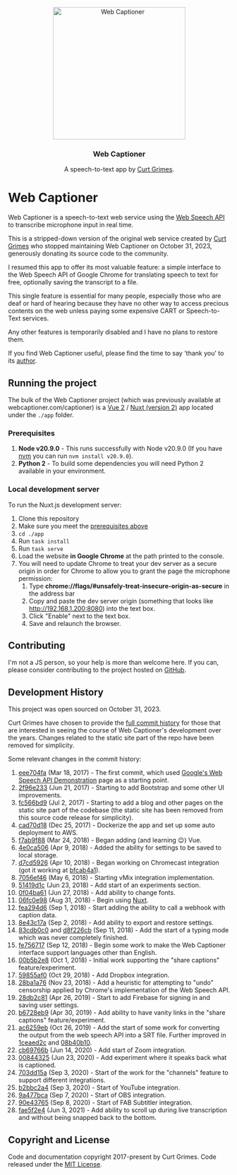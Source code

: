 <p align="center">
  <img src="./app/static/og-logo.png" alt="Web Captioner" width="300">
<br>
</p>

<h3 align="center">Web Captioner</h3>

<p align="center">A speech-to-text app by <a href="https://curtgrimes.com">Curt Grimes</a>.</p>

# Web Captioner

Web Captioner is a speech-to-text web service using the [Web Speech API](https://developer.mozilla.org/en-US/docs/Web/API/Web_Speech_API) to transcribe microphone input in real time.

This is a stripped-down version of the original web service created by [Curt Grimes](https://curtgrimes.com/) who stopped maintaining Web Captioner on October 31, 2023, generously donating its source code to the community.
    
I resumed this app to offer its most valuable feature: a simple interface to the Web Speech API of Google Chrome for translating speech to text for free, optionally saving the transcript to a file.

This single feature is essential for many people, especially those who are deaf or hard of hearing because they have no other way to access precious contents on the web unless paying some expensive CART or Speech-to-Text services.
    
Any other features is temporarily disabled and I have no plans to restore them.

If you find Web Captioner useful, please find the time to say 'thank you' to its [author](mailto:contact@curtgrimes.com).

## Running the project

The bulk of the Web Captioner project (which was previously available at webcaptioner.com/captioner) is a [Vue 2](https://v2.vuejs.org/) / [Nuxt (version 2)](https://v2.nuxt.com/) app located under the `./app` folder. 

### Prerequisites

1. **Node v20.9.0** - This runs successfully with Node v20.9.0 (If you have [nvm](https://github.com/nvm-sh/nvm) you can run `nvm install v20.9.0`).
1. **Python 2** - To build some dependencies you will need Python 2 available in your environment.

### Local development server

To run the Nuxt.js development server:

1. Clone this repository
1. Make sure you meet the [prerequisites above](#prerequisites)
1. `cd ./app`
1. Run `task install`
1. Run `task serve`
1. Load the website **in Google Chrome** at the path printed to the console.
1. You will need to update Chrome to treat your dev server as a secure origin in order for Chrome to allow you to grant the page the microphone permission:
   1. Type **chrome://flags/#unsafely-treat-insecure-origin-as-secure** in the address bar
   1. Copy and paste the dev server origin (something that looks like http://192.168.1.200:8080) into the text box.
   1. Click "Enable" next to the text box.
   1. Save and relaunch the browser.

## Contributing

I'm not a JS person, so your help is more than welcome here. If you can, please consider contributing to the project hosted on [GitHub](https://github.com/giulianopz/webcaptioner).

## Development History

This project was open sourced on October 31, 2023.

Curt Grimes have chosen to provide the [full commit history](https://github.com/curtgrimes/webcaptioner/commits/) for those that are interested in seeing the course of Web Captioner's development over the years. Changes related to the static site part of the repo have been removed for simplicity.

Some relevant changes in the commit history:

1. [eee704fa](https://github.com/curtgrimes/webcaptioner/commit/eee704faf55b4a62c38776aba071c7ed5efa66b9) (Mar 18, 2017) - The first commit, which used [Google's Web Speech API Demonstration](https://www.google.com/chrome/demos/speech.html) page as a starting point.
1. [2f96e233](https://github.com/curtgrimes/webcaptioner/commit/2f96e233b3a701fda159d14b0c88bd83c8b2c2c4) (Jun 21, 2017) - Starting to add Bootstrap and some other UI improvements.
1. [fc566bd9](https://github.com/curtgrimes/webcaptioner/commit/fc566bd964403c45648c1c84c7b67ce1dbc22c72) (Jul 2, 2017) - Starting to add a blog and other pages on the static site part of the codebase (the static site has been removed from this source code release for simplicity).
1. [cad70d18](https://github.com/curtgrimes/webcaptioner/commit/cad70d18b5c93a15840c6397014dd1f999449604) (Dec 25, 2017) - Dockerize the app and set up some auto deployment to AWS.
1. [f7ab9f88](https://github.com/curtgrimes/webcaptioner/commit/f7ab9f8882f2f1ad979fdfa9897b68510128f084) (Mar 24, 2018) - Began adding (and learning 😉) Vue.
1. [4e0ca506](https://github.com/curtgrimes/webcaptioner/commit/4e0ca5060f1ca52e43401970fa0593d5aad3677b) (Apr 9, 2018) - Added the ability for settings to be saved to local storage.
1. [d7cd5926](https://github.com/curtgrimes/webcaptioner/commit/d7cd59266e5b0f0a4c4ac6bac32c282effeca473) (Apr 10, 2018) - Began working on Chromecast integration (got it working at [bfcab4a1](https://github.com/curtgrimes/webcaptioner/commit/bfcab4a19bff15adae3bd01893ff8d64cabfb244)).
1. [7056ef46](https://github.com/curtgrimes/webcaptioner/commit/7056ef464fa7a39a9050683fb41f73b59a99055c) (May 6, 2018) - Starting vMix integration implementation.
1. [51419d1c](https://github.com/curtgrimes/webcaptioner/commit/51419d1ce2ea6ab2cef669f338b1e0bef4226cde) (Jun 23, 2018) - Add start of an experiments section.
1. [0f04ba61](https://github.com/curtgrimes/webcaptioner/commit/0f04ba61f2ef6e01310b7cdc0834ae20af52e413) (Jun 27, 2018) - Add ability to change fonts.
1. [06fc0e98](https://github.com/curtgrimes/webcaptioner/commit/06fc0e9859e3d46db0cc2da32481423561abe68c) (Aug 31, 2018) - Begin using [Nuxt](https://v2.nuxt.com/).
1. [fea294d6](https://github.com/curtgrimes/webcaptioner/commit/fea294d6a98d1a3b0239a816c3e74bd2dcb10f98) (Sep 1, 2018) - Start adding the ability to call a webhook with caption data.
1. [8e43c17a](https://github.com/curtgrimes/webcaptioner/commit/8e43c17a8bfafaf8ac28b36214ca73d77afa66f9) (Sep 2, 2018) - Add ability to export and restore settings.
1. [83cdb0c0](https://github.com/curtgrimes/webcaptioner/commit/83cdb0c08786fe7ff28ef8553542e63b9c5729e8) and [d8f226cb](https://github.com/curtgrimes/webcaptioner/commit/d8f226cbc0541df420ebeeb684b3b1afea5b2f2c) (Sep 11, 2018) - Add the start of a typing mode which was never completely finished.
1. [fe756717](https://github.com/curtgrimes/webcaptioner/commit/fe7567172df783a838b07e996190bcc554621be0) (Sep 12, 2018) - Begin some work to make the Web Captioner interface support languages other than English.
1. [00b5b2e8](https://github.com/curtgrimes/webcaptioner/commit/00b5b2e84615a91c72c2f0d492b0b39af6c550dc) (Oct 1, 2018) - Initial work supporting the "share captions" feature/experiment.
1. [59855af0](https://github.com/curtgrimes/webcaptioner/commit/59855af09702e14c91158ad4664f2da0be0506bf) (Oct 29, 2018) - Add Dropbox integration.
1. [28ba1a76](https://github.com/curtgrimes/webcaptioner/commit/28ba1a7660ffa626321f0d87c5240d47407b7e89) (Nov 23, 2018) - Add a heuristic for attempting to "undo" censorship applied by Chrome's implementation of the Web Speech API.
1. [28db2c81](https://github.com/curtgrimes/webcaptioner/commit/28db2c81963485c9ef5077468899493dfaf176e8) (Apr 26, 2019) - Start to add Firebase for signing in and saving user settings.
1. [b6728eb9](https://github.com/curtgrimes/webcaptioner/commit/b6728eb995a5d8695f5977f6bf6036723065fc1e) (Apr 30, 2019) - Add ability to have vanity links in the "share captions" feature/experiment.
1. [ac6259eb](https://github.com/curtgrimes/webcaptioner/commit/ac6259eb059a39e016f3329f2be98e90e6186375) (Oct 26, 2019) - Add the start of some work for converting the output from the web speech API into a SRT file. Further improved in [1ceaed2c](https://github.com/curtgrimes/webcaptioner/commit/1ceaed2cc28590af6cfa021b2ad50af23fa87d6f) and [08b40b10](https://github.com/curtgrimes/webcaptioner/commit/08b40b10e9b6f177f1a5c5c563394b29da763267).
1. [cb69766b](https://github.com/curtgrimes/webcaptioner/commit/cb69766bfb1b1214834e9ff1c5a060edf2c0a041) (Jun 14, 2020) - Add start of Zoom integration.
1. [00844325](https://github.com/curtgrimes/webcaptioner/commit/008443258605ed47510f90a183956a31e34557bc) (Jun 23, 2020) - Add experiment where it speaks back what is captioned.
1. [703dd15a](https://github.com/curtgrimes/webcaptioner/commit/703dd15a403c59148c6fd1b0a5046f0ab4ba9496) (Sep 3, 2020) - Start of the work for the "channels" feature to support different integrations.
1. [b2bbc2a4](https://github.com/curtgrimes/webcaptioner/commit/b2bbc2a455d6575179827e6c2d08d30ed883c453) (Sep 3, 2020) - Start of YouTube integration.
1. [9a477bca](https://github.com/curtgrimes/webcaptioner/commit/9a477bca62a1c78c099ecc3059276f16e0a0a1c0) (Sep 7, 2020) - Start of OBS integration.
1. [90e43765](https://github.com/curtgrimes/webcaptioner/commit/90e43765cbfead79fe886adabd73099d85e5516f) (Sep 8, 2020) - Start of FAB Subtitler integration.
1. [fae5f2e4](https://github.com/curtgrimes/webcaptioner/commit/fae5f2e4e00c7d05982ee6f5d0c98217aff673f0) (Jun 3, 2021) - Add ability to scroll up during live transcription and without being snapped back to the bottom.

## Copyright and License

Code and documentation copyright 2017-present by Curt Grimes. Code released under the [MIT License](LICENSE.md).
